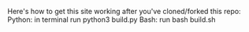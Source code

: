 Here's how to get this site working after you've cloned/forked this repo:
 Python: in terminal run python3 build.py 
 Bash: run bash build.sh
